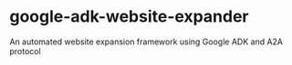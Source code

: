 # google-adk-website-expander
An automated website expansion framework using Google ADK and A2A protocol

